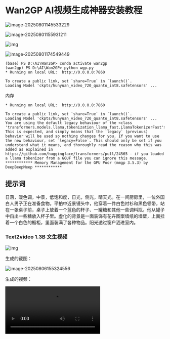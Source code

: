 # Wan2GP AI视频生成神器安装教程





![image-20250801145533229](https://imgoss.xgss.net/picgo-tx2025/image-20250801145533229.png?tx)







![image-20250801155931211](H:\typora_images\image-20250801155931211.png)





![img](https://imgoss.xgss.net/picgo-tx2025/QQ_1754460990568.png?tx)



![image-20250801174549449](H:\typora_images\image-20250801174549449.png)



```
(base) PS D:\AI\Wan2GP> conda activate wan2gp
(wan2gp) PS D:\AI\Wan2GP> python wgp.py
* Running on local URL:  http://0.0.0.0:7860

To create a public link, set `share=True` in `launch()`.
Loading Model 'ckpts/hunyuan_video_720_quanto_int8.safetensors' ...
```



内存

```
* Running on local URL:  http://0.0.0.0:7860

To create a public link, set `share=True` in `launch()`.
Loading Model 'ckpts/hunyuan_video_720_quanto_int8.safetensors' ...
You are using the default legacy behaviour of the <class 'transformers.models.llama.tokenization_llama_fast.LlamaTokenizerFast'>. This is expected, and simply means that the `legacy` (previous) behavior will be used so nothing changes for you. If you want to use the new behaviour, set `legacy=False`. This should only be set if you understand what it means, and thoroughly read the reason why this was added as explained in https://github.com/huggingface/transformers/pull/24565 - if you loaded a llama tokenizer from a GGUF file you can ignore this message.
************ Memory Management for the GPU Poor (mmgp 3.5.3) by DeepBeepMeep ************
```



## 提示词

日落，暖色调，中景，低饱和度，日光，侧光，晴天光。在一间厨房里，一位外国白人男子正在准备食物。平拍中近景镜头中，他穿着一件白色衬衫和黑色领带，站在一张桌子前，桌子上放着一个蓝色的杯子、一罐糖和其他一些调料瓶。他从罐子中舀出一些糖放入杯子里。虚化的背景是一面装饰有花卉图案墙纸的墙壁，上面挂着一个白色的橱柜，里面装满了各种物品。阳光透过窗户洒进室内。

### Text2video 1.3B 文生视频

![img](https://imgoss.xgss.net/picgo-tx2025/QQ_1754467032314.png?tx)

生成的截图：

![image-20250806155324556](https://imgoss.xgss.net/picgo-tx2025/image-20250806155324556.png?tx)

生成的视频：

<video src="https://imgoss.xgss.net/picgo-tx2025/2025-08-06-video-Text2video-1.3B.mp4"></video>